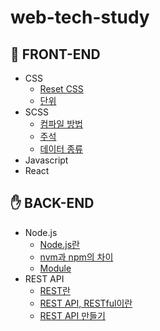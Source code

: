 # web-tech-study

## 🤚 FRONT-END
- CSS
  - [Reset CSS](./docs/frontend/CSS/css-reset.md)  
  - [단위](./docs/frontend/CSS/units.md)
- SCSS
  - [컴파일 방법](./docs/frontend/SCSS/complie.md)
  - [주석](./docs/frontend/SCSS/comment.md)
  - [데이터 종류](./docs/frontend/SCSS/data-types.md)
- Javascript
- React

## ✋ BACK-END  
- Node.js
  - [Node.js란](./docs/backend/node/nodejs.md)
  - [nvm과 npm의 차이](./docs/backend/node/nvm-npm.md)
  - [Module](./docs/backend/node/module.md)
- REST API
  - [REST란](./docs/backend/restapi/rest.md)
  - [REST API, RESTful이란](./docs/backend/restapi/RESTAPI-RESTful.md)
  - [REST API 만들기](./docs/backend/restapi/make-RESTAPI.md)